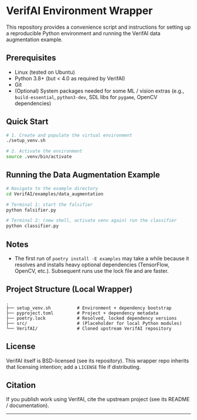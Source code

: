 # VerifAI Environment Wrapper

This repository provides a convenience script and instructions for setting up a reproducible Python environment and running the VerifAI data augmentation example.

## Prerequisites
- Linux (tested on Ubuntu)
- Python 3.8+ (but < 4.0 as required by VerifAI)
- Git
- (Optional) System packages needed for some ML / vision extras (e.g., `build-essential`, `python3-dev`, SDL libs for `pygame`, OpenCV dependencies)

## Quick Start
```bash
# 1. Create and populate the virtual environment
./setup_venv.sh

# 2. Activate the environment
source .venv/bin/activate
```

## Running the Data Augmentation Example
```bash
# Navigate to the example directory
cd VerifAI/examples/data_augmentation

# Terminal 1: start the falsifier
python falsifier.py

# Terminal 2: (new shell, activate venv again) run the classifier
python classifier.py
```

## Notes
- The first run of `poetry install -E examples` may take a while because it resolves and installs heavy optional dependencies (TensorFlow, OpenCV, etc.). Subsequent runs use the lock file and are faster.

## Project Structure (Local Wrapper)
```
.
├── setup_venv.sh          # Environment + dependency bootstrap
├── pyproject.toml         # Project + dependency metadata
├── poetry.lock            # Resolved, locked dependency versions
├── src/                   # (Placeholder for local Python modules)
└── VerifAI/               # Cloned upstream VerifAI repository
```


## License
VerifAI itself is BSD-licensed (see its repository). This wrapper repo inherits that licensing intention; add a `LICENSE` file if distributing.

## Citation
If you publish work using VerifAI, cite the upstream project (see its README / documentation).

---
